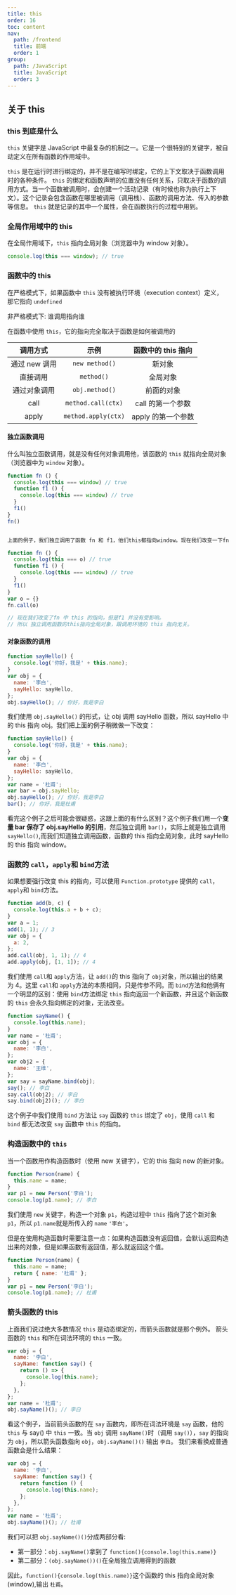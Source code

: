 ```yaml
---
title: this
order: 16
toc: content
nav:
  path: /frontend
  title: 前端
  order: 1
group:
  path: /JavaScript
  title: JavaScript
  order: 3
---
```


## 关于 this

### this 到底是什么

`this` 关键字是 JavaScript 中最复杂的机制之一。它是一个很特别的关键字，被自动定义在所有函数的作用域中。

`this` 是在运行时进行绑定的，并不是在编写时绑定，它的上下文取决于函数调用时的各种条件。 `this` 的绑定和函数声明的位置没有任何关系，只取决于函数的调用方式。当一个函数被调用时，会创建一个活动记录（有时候也称为执行上下文）。这个记录会包含函数在哪里被调用（调用栈）、函数的调用方法、传入的参数等信息。 `this` 就是记录的其中一个属性，会在函数执行的过程中用到。

### 全局作用域中的 this

在全局作用域下，`this` 指向全局对象（浏览器中为 window 对象）。

```js
console.log(this === window); // true
```

### 函数中的 this

在严格模式下，如果函数中 `this` 没有被执行环境（execution context）定义，那它指向 `undefined`

非严格模式下: 谁调用指向谁

在函数中使用 `this`，它的指向完全取决于函数是如何被调用的

|   调用方式    |        示例         | 函数中的 this 指向 |
| :-----------: | :-----------------: | :----------------: |
| 通过 new 调用 |   `new method()`    |       新对象       |
|   直接调用    |     `method()`      |      全局对象      |
| 通过对象调用  |   `obj.method()`    |     前面的对象     |
|     call      | `method.call(ctx)`  | call 的第一个参数  |
|     apply     | `method.apply(ctx)` | apply 的第一个参数 |

#### 独立函数调用

什么叫独立函数调用，就是没有任何对象调用他，该函数的 `this` 就指向全局对象（浏览器中为 `window` 对象）。

```js
function fn () {
  console.log(this === window) // true
  function f1 () {
    console.log(this === window) // true
  }
  f1()
}
fn()


上面的例子，我们独立调用了函数 fn 和 f1，他们this都指向window。现在我们改变一下fn中this的指向，看看 f1 是否受影响：

function fn () {
  console.log(this === o) // true
  function f1 () {
    console.log(this === window) // true
  }
  f1()
}
var o = {}
fn.call(o)

// 现在我们改变了fn 中 this 的指向，但是f1 并没有受影响。
// 所以 独立调用函数的this指向全局对象，跟调用环境的 this 指向无关。
```

#### 对象函数的调用

```js
function sayHello() {
  console.log('你好，我是' + this.name);
}
var obj = {
  name: '李白',
  sayHello: sayHello,
};
obj.sayHello(); // 你好，我是李白
```

我们使用 `obj.sayHello()` 的形式，让 obj 调用 sayHello 函数，所以 sayHello 中的 this 指向 obj。我们把上面的例子稍微做一下改变：

```js
function sayHello() {
  console.log('你好，我是' + this.name);
}
var obj = {
  name: '李白',
  sayHello: sayHello,
};
var name = '杜甫';
var bar = obj.sayHello;
obj.sayHello(); // 你好，我是李白
bar(); // 你好，我是杜甫
```

看完这个例子之后可能会很疑惑，这跟上面的有什么区别？这个例子我们用一个**变量 bar 保存了 obj.sayHello 的引用**，然后独立调用 `bar()`，实际上就是独立调用 `sayHello()`,而我们知道独立调用函数，函数的 this 指向全局对象，此时 sayHello 的 this 指向 window。

### 函数的 `call`，`apply`和 `bind`方法

如果想要强行改变 this 的指向，可以使用 `Function.prototype` 提供的 `call`，`apply`和 `bind`方法。

```js
function add(b, c) {
  console.log(this.a + b + c);
}
var a = 1;
add(1, 1); // 3
var obj = {
  a: 2,
};
add.call(obj, 1, 1); // 4
add.apply(obj, [1, 1]); // 4
```

我们使用 `call`和 `apply`方法，让 `add()`的 this 指向了 `obj`对象，所以输出的结果为 4。这里 `call`和 `apply`方法的本质相同，只是传参不同。而 `bind`方法和他俩有一个明显的区别：使用 `bind`方法绑定 `this` 指向返回一个新函数，并且这个新函数的 `this` 会永久指向绑定的对象，无法改变。

```js
function sayName() {
  console.log(this.name);
}
var name = '杜甫';
var obj = {
  name: '李白',
};
var obj2 = {
  name: '王维',
};
var say = sayName.bind(obj);
say(); // 李白
say.call(obj2); // 李白
say.bind(obj2)(); // 李白
```

这个例子中我们使用 `bind` 方法让 `say` 函数的 `this` 绑定了 `obj`，使用 `call` 和 `bind` 都无法改变 `say` 函数中 `this` 的指向。

### 构造函数中的 `this`

当一个函数用作构造函数时（使用 new 关键字），它的 this 指向 new 的新对象。

```js
function Person(name) {
  this.name = name;
}
var p1 = new Person('李白');
console.log(p1.name); // 李白
```

我们使用 `new` 关键字，构造一个对象 `p1`，构造过程中 `this` 指向了这个新对象 `p1`，所以 `p1.name`就是所传入的 `name` `'李白'`。

但是在使用构造函数时需要注意一点：如果构造函数没有返回值，会默认返回构造出来的对象，但是如果函数有返回值，那么就返回这个值。

```js
function Person(name) {
  this.name = name;
  return { name: '杜甫' };
}
var p1 = new Person('李白');
console.log(p1.name); // 杜甫
```

### 箭头函数的 this

上面我们说过绝大多数情况 `this` 是动态绑定的，而箭头函数就是那个例外。 箭头函数的 `this` 和所在词法环境的 `this` 一致。

```js
var obj = {
  name: '李白',
  sayName: function say() {
    return () => {
      console.log(this.name);
    };
  },
};
var name = '杜甫';
obj.sayName()(); // 李白
```

看这个例子，当前箭头函数的在 `say` 函数内，即所在词法环境是 `say` 函数，他的 `this` 与 say() 中 `this` 一致。当 `obj` 调用 `sayName()`时（调用 `say()`），`say` 的指向为 `obj`，所以箭头函数指向 `obj`，`obj.sayName()()` 输出 `李白`。 我们来看换成普通函数会是什么结果：

```js
var obj = {
  name: '李白',
  sayName: function say() {
    return function () {
      console.log(this.name);
    };
  },
};
var name = '杜甫';
obj.sayName()(); // 杜甫
```

我们可以把 `obj.sayName()()`分成两部分看:

- 第一部分：`obj.sayName()`拿到了 `function(){console.log(this.name)}`
- 第二部分：`(obj.sayName())()`在全局独立调用得到的函数

因此，`function(){console.log(this.name)}`这个函数的 this 指向全局对象(window),输出 `杜甫`。
